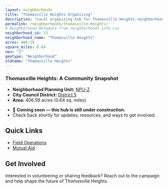 ```yaml
---
layout: neighborhoods
title: "Thomasville Heights Organizing"
description: "Local organizing hub for Thomasville Heights neighborhood. Connect with field operations, mutual aid, and community organizing efforts."
permalink: /neighborhoods/thomasville-heights/
# Neighborhood metadata from neighborhoods_info.csv
neighborhood_id: 23
neighborhood_name: "Thomasville Heights"
acres: 406.59
square_miles: 0.64
npu: "Z"
geotype: "Neighborhood"
oldname: "Thomasville Heights"
---
```


### **Thomasville Heights: A Community Snapshot**

  * **Neighborhood Planning Unit:** [NPU-Z](https://www.atlantaga.gov/government/departments/city-planning/neighborhood-planning-units/neighborhood-and-npu-contacts)
  * **City Council District:** [District 5](https://citycouncil.atlantaga.gov/council-members)
  * **Area:** 406.59 acres (0.64 sq. miles)

- 🚧 **Coming soon — this hub is still under construction.**
- Check back shortly for updates, resources, and ways to get involved.

## Quick Links

- [Field Operations](./field-ops/)
- [Mutual Aid](./mutual-aid/)

## Get Involved

Interested in volunteering or sharing feedback? Reach out to the campaign and help shape the future of Thomasville Heights.
